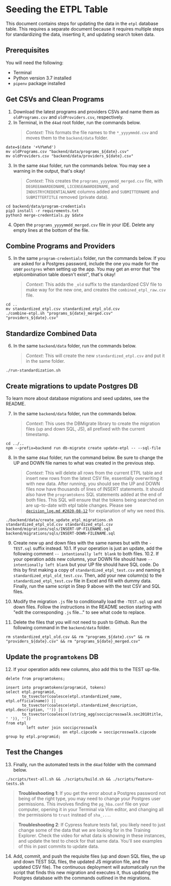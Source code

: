 # Seeding the ETPL Table

This document contains steps for updating the data in the `etpl` database table. This requires a separate document
because it requires multiple steps for standardizing the data, inserting it, and updating search token data.

## Prerequisites

You will need the following:

- Terminal
- Python version 3.7 installed
- `pipenv` package installed

## Get CSVs and Clean Programs

1. Download the latest programs and providers CSVs and name them as `oldPrograms.csv` and `oldProviders.csv`, respectively.
2. In Terminal, in the `d4ad` root folder, run the commands below.
   > _Context:_ This formats the file names to the `*_yyyymmdd.csv` and moves them to the `backend/data` folder.

```shell script
date=$(date '+%Y%m%d')
mv oldPrograms.csv "backend/data/programs_${date}.csv"
mv oldProviders.csv "backend/data/providers_${date}.csv"
```

3. In the same `d4ad` folder, run the commands below. You may see a warning in the output, that's okay!
   > _Context_: This creates the `programs_yyyymmdd_merged.csv` file, with `DEGREEAWARDEDNAME`, `LICENSEAWARDEDNAME`, and `INDUSTRYCREDENTIALNAME` columns added and `SUBMITTERNAME` and `SUBMITTERTITLE` removed (private data).

```shell script
cd backend/data/program-credentials
pip3 install -r requirements.txt
python3 merge-credentials.py $date
```

4. Open the `programs_yyyymmdd_merged.csv` file in your IDE. Delete any empty lines at the bottom of the file.

## Combine Programs and Providers

5. In the same `program-credentials` folder, run the commands below. If you are asked for a Postgres password, include the one you made for the user `postgres` when setting up the app. You may get an error that "the etplcombination table doesn't exist", that's okay!
   > _Context_: This adds the `_old` suffix to the standardized CSV file to make way for the new one, and creates the `combined_etpl_raw.csv` file.

```shell script
cd ..
mv standardized_etpl.csv standardized_etpl_old.csv
./combine-etpl.sh "programs_${date}_merged.csv" "providers_${date}.csv"
```

## Standardize Combined Data

6. In the same `backend/data` folder, run the commands below.
   > _Context_: This will create the new `standardized_etpl.csv` and put it in the same folder.

```shell script
./run-standardization.sh
```

## Create migrations to update Postgres DB

To learn more about database migrations and seed updates, see the README.

7. In the same `backend/data` folder, run the commands below.
   > _Context_: This uses the DBMigrate library to create the migration files (up and down SQL, JS), all prefixed with the current timestamp.

```shell script
cd ../..
npm --prefix=backend run db-migrate create update-etpl -- --sql-file
```

8. In the same `d4ad` folder, run the command below. Be sure to change the UP and DOWN file names to what was created in the previous step.
   > _Context_: This will delete all rows from the current ETPL table and insert new rows from the latest CSV file, essentially overwriting it with new data. After running, you should see the UP and DOWN files now have thousands of lines of INSERT statements. It should also have the `programtokens` SQL statements added at the end of both files. This SQL will ensure that the tokens being searched on are up-to-date with etpl table changes. Please see [`decision_log.md #2020-08-12`](https://github.com/newjersey/d4ad/blob/master/decision_log.md#2020-08-12) for explanation of why we need this.

```shell script
./backend/data/create_update_etpl_migrations.sh standardized_etpl_old.csv standardized_etpl.csv backend/migrations/sqls/INSERT-UP-FILENAME.sql backend/migrations/sqls/INSERT-DOWN-FILENAME.sql
```

9. Create new up and down files with the same names but with the `-TEST.sql` suffix instead.
    10.1. If your operation is just an update, add the following comment `-- intentionally left blank` to both files.
    10.2. If your operation adds new columns, your DOWN file should have `-- intentionally left blank` but your UP file should have SQL code. Do this by first making a copy of `standardized_etpl_test.csv` and naming it `standardized_etpl_old_test.csv`. Then, add your new column(s) to the `standardized_etpl_test.csv` file in Excel and fill with dummy data. Finally, run the same script in Step 9 above with the test CSV and SQL files.

10. Modify the migration `.js` file to conditionally load the `-TEST.sql` up and down files. Follow the instructions in the README section starting with "edit the corresponding `.js` file..." to see what code to replace.
11. Delete the files that you will not need to push to Github. Run the following command in the `backend/data` folder.

```shell script
rm standardized_etpl_old.csv && rm "programs_${date}.csv" && rm "providers_${date}.csv" && rm "programs_${date}_merged.csv"
```

## Update the `programtokens` DB

12. If your operation adds new columns, also add this to the TEST up-file.

```postgresql
delete from programtokens;

insert into programtokens(programid, tokens)
select etpl.programid,
       to_tsvector(coalesce(etpl.standardized_name, etpl.officialname)) ||
       to_tsvector(coalesce(etpl.standardized_description, etpl.description, '')) ||
       to_tsvector(coalesce((string_agg(soccipcrosswalk.soc2018title, ' ')), ''))
from etpl
         left outer join soccipcrosswalk
                         on etpl.cipcode = soccipcrosswalk.cipcode
group by etpl.programid;
```

## Test the Changes

13. Finally, run the automated tests in the `d4ad` folder with the command below.

```shell script
./scripts/test-all.sh && ./scripts/build.sh && ./scripts/feature-tests.sh
```

> **Troubleshooting 1**: If you get the error about a Postgres password not being of the right type, you may need to change your Postgres user permissions. This involves finding the `pg_hba.conf` file on your computer, opening it in your Terminal via Vim editor, and changing all the permissions to `trust` instead of `sha_...`.

> **Troubleshooting 2**: If Cypress feature tests fail, you likely need to just change some of the data that we are looking for in the Training Explorer. Check the video for what data is showing in these instances, and update the test to check for that same data. You'll see examples of this in past commits to update data.

14. Add, commit, and push the requisite files (up and down SQL files, the up and down TEST SQL files, the updated JS migration file, and the updated CSV file). The continuous deployment will automatically run the script that finds this new migration and executes it, thus updating the Postgres database with the commands outlined in the migrations.
